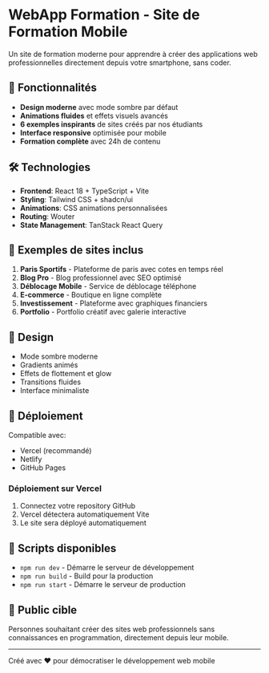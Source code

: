 # WebApp Formation - Site de Formation Mobile

Un site de formation moderne pour apprendre à créer des applications web professionnelles directement depuis votre smartphone, sans coder.

## 🚀 Fonctionnalités

- **Design moderne** avec mode sombre par défaut
- **Animations fluides** et effets visuels avancés
- **6 exemples inspirants** de sites créés par nos étudiants
- **Interface responsive** optimisée pour mobile
- **Formation complète** avec 24h de contenu

## 🛠️ Technologies

- **Frontend**: React 18 + TypeScript + Vite
- **Styling**: Tailwind CSS + shadcn/ui
- **Animations**: CSS animations personnalisées
- **Routing**: Wouter
- **State Management**: TanStack React Query

## 📱 Exemples de sites inclus

1. **Paris Sportifs** - Plateforme de paris avec cotes en temps réel
2. **Blog Pro** - Blog professionnel avec SEO optimisé
3. **Déblocage Mobile** - Service de déblocage téléphone
4. **E-commerce** - Boutique en ligne complète
5. **Investissement** - Plateforme avec graphiques financiers
6. **Portfolio** - Portfolio créatif avec galerie interactive

## 🎨 Design

- Mode sombre moderne
- Gradients animés
- Effets de flottement et glow
- Transitions fluides
- Interface minimaliste

## 🚀 Déploiement

Compatible avec:
- Vercel (recommandé)
- Netlify
- GitHub Pages

### Déploiement sur Vercel

1. Connectez votre repository GitHub
2. Vercel détectera automatiquement Vite
3. Le site sera déployé automatiquement

## 📝 Scripts disponibles

- `npm run dev` - Démarre le serveur de développement
- `npm run build` - Build pour la production
- `npm run start` - Démarre le serveur de production

## 🎯 Public cible

Personnes souhaitant créer des sites web professionnels sans connaissances en programmation, directement depuis leur mobile.

---

Créé avec ❤️ pour démocratiser le développement web mobile